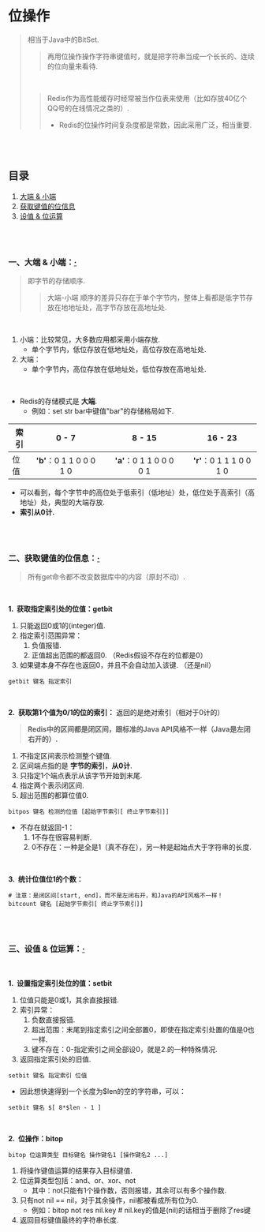 # 位操作
> 相当于Java中的BitSet.
>
>> 再用位操作操作字符串键值时，就是把字符串当成一个长长的、连续的位向量来看待.
>
> <br>
>
>> Redis作为高性能缓存时经常被当作位表来使用（比如存放40亿个QQ号的在线情况之类的）.
>>
>> - Redis的位操作时间复杂度都是常数，因此采用广泛，相当重要.

<br><br>

## 目录

1. [大端 & 小端](#一大端--小端)
2. [获取键值的位信息](#二获取键值的位信息)
3. [设值 & 位运算](#三设值--位运算)

<br><br>

### 一、大端 & 小端：[·](#目录)
> 即字节的存储顺序.
>
>> 大端-小端 顺序的差异只存在于单个字节内，整体上看都是低字节存放在地地址处，高字节存放在高地址处.

<br>

1. 小端：比较常见，大多数应用都采用小端存放.
   - 单个字节内，低位存放在低地址处，高位存放在高地址处.
2. 大端：
   - 单个字节内，高位存放在低地址处，低位存放在高地址处.

<br>

- Redis的存储模式是 **大端**.
   - 例如：set str bar中键值"bar"的存储格局如下.

| 索引 | 0 - 7 | | 8 - 15 | | 16 - 23 |
| --- | :---: | :---: | :---: | :---: | :---: |
| 位值 | **'b'**：0 1 1 0 0 0 1 0 | | **'a'**：0 1 1 0 0 0 0 1 | | **'r'**：0 1 1 1 0 0 1 0 |

- 可以看到，每个字节中的高位处于低索引（低地址）处，低位处于高索引（高地址）处，典型的大端存放.
- **索引从0计.**

<br><br>

### 二、获取键值的位信息：[·](#目录)
> 所有get命令都不改变数据库中的内容（原封不动）.

<br>

**1.&nbsp; 获取指定索引处的位值：getbit**

1. 只能返回0或1的(integer)值.
2. 指定索引范围异常：
   1. 负值报错.
   2. 正值超出范围的都返回0. （Redis假设不存在的位都是0）
3. 如果键本身不存在也返回0，并且不会自动加入该键. （还是nil）

```Shell
getbit 键名 指定索引
```

<br>

**2.&nbsp; 获取第1个值为0/1的位的索引：** 返回的是绝对索引（相对于0计的）

> **Redis中的区间都是闭区间，跟标准的Java API风格不一样（Java是左闭右开的）.**

1. 不指定区间表示检测整个键值.
2. 区间端点指的是 **字节的索引**，**从0计**.
3. 只指定1个端点表示从该字节开始到末尾.
4. 指定两个表示闭区间.
5. 超出范围的都算位值0.

```Shell
bitpos 键名 检测的位值 [起始字节索引[ 终止字节索引]]
```

- 不存在就返回-1：
   1. 1不存在很容易判断.
   2. 0不存在：一种是全是1（真不存在），另一种是起始点大于字符串的长度.

<br>

**3.&nbsp; 统计位值位1的个数：**

```Shell
# 注意：是闭区间[start, end]，而不是左闭右开，和Java的API风格不一样！
bitcount 键名 [起始字节索引[ 终止字节索引]]
```

<br><br>

### 三、设值 & 位运算：[·](#目录)

<br>

**1.&nbsp; 设置指定索引处位的值：setbit**

1. 位值只能是0或1，其余直接报错.
2. 索引异常：
   1. 负数直接报错.
   2. 超出范围：末尾到指定索引之间全部置0，即使在指定索引处置的值是0也一样.
   3. 键不存在：0-指定索引之间全部设0，就是2.的一种特殊情况.
3. 返回指定索引处的旧值.

```Shell
setbit 键名 指定索引 位值
```

- 因此想快速得到一个长度为$len的空的字符串，可以：

```Shell
setbit 键名 $[ 8*$len - 1 ]
```

<br>

**2.&nbsp; 位操作：bitop**

```Shell
bitop 位运算类型 目标键名 操作键名1 [操作键名2 ...]
```

1. 将操作键值运算的结果存入目标键值.
2. 位运算类型包括：and、or、xor、not
   - 其中：not只能有1个操作数，否则报错，其余可以有多个操作数.
3. 只有not nil == nil，对于其余操作，nil都被看成所有位为0.
   - 例如：bitop not res nil.key  # nil.key的值是(nil)的话相当于删除了res键
4. 返回目标键值最终的字符串长度.
